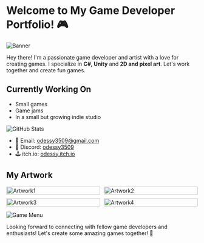 # Welcome to My Game Developer Portfolio! 🎮

![Banner](https://github.com/odessy3509/Odessy.github.io/assets/137520021/06cb6ea7-c490-4056-8d8d-e1abcb3ec8b9)

Hey there! I'm a passionate game developer and artist with a love for creating games. I specialize in **C#, Unity** and **2D and pixel art**. Let's work together and create fun games.

## Currently Working On

- Small games
- Game jams
- In a small but growing indie studio

![GitHub Stats](https://github-readme-stats.vercel.app/api?username=odessy3509&show_icons=true&theme=radical)


- 📧 Email: [odessy3509@gmail.com](mailto:odessy3509@gmail.com)
- 💬 Discord: [odessy3509](https://discord.com/users/odessy3509)
- 🕹️ itch.io: [odessy.itch.io](https://odessy.itch.io/)

## My Artwork

<div style="display: grid; grid-template-columns: repeat(2, 1fr); gap: 10px;">
  <img src="https://i.gyazo.com/421be63b9f0484e2b3e091f1a305066f.gif" alt="Artwork1" style="width: 100%;">
  <img src="https://i.gyazo.com/87f5f89b6c8015dc8fb44e504d0a234e.gif" alt="Artwork2" style="width: 100%;">
  <img src="https://i.gyazo.com/9406abee664760b76d9ac888a309dcb6.gif" alt="Artwork3" style="width: 100%;">
  <img src="https://i.gyazo.com/97ac69f8357fd372face675541328229.gif" alt="Artwork4" style="width: 100%;">
</div>


![Game Menu](https://github.com/odessy3509/Odessy.github.io/assets/137520021/ac0ee750-45c5-4042-9713-c11c097339be)

Looking forward to connecting with fellow game developers and enthusiasts! Let's create some amazing games together! 🚀

